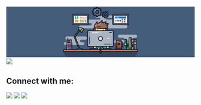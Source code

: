 ![Header](https://github.com/JIboJIb/JIboJIb/blob/main/Assets/header.jpg)
![](https://komarev.com/ghpvc/?username=JIboJIb)
## Connect with me:
<p align="left">

<a href = "https://www.linkedin.com/in/vlad-hladkyi/"><img src="https://img.icons8.com/fluent/48/000000/linkedin.png"/></a>
<a href="mailto:hladkyi.vlados@gmail.com?subject=Job Offer&body=Thanks for choosing me"><img src="https://img.icons8.com/color/48/000000/apple-mail.png"/></a>
<a href= "https://t.me/JIboJIb"><img src="https://user-images.githubusercontent.com/66256996/137546594-b6cb85f6-01ab-424e-9ff5-527fbd8c4439.png"/></a>
